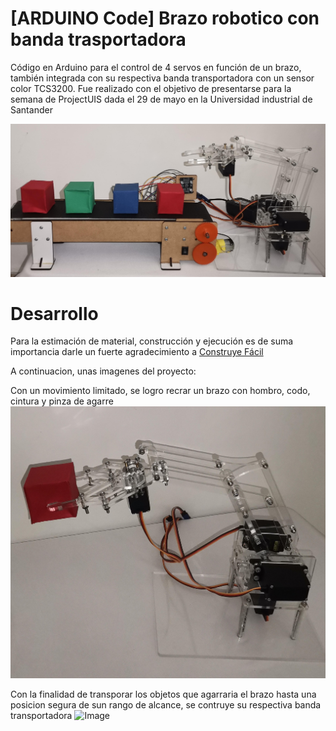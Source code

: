 # [ARDUINO Code] Brazo robotico con banda trasportadora
Código en Arduino para el control de 4 servos en función de un brazo, también integrada con su respectiva banda transportadora con un sensor color TCS3200. Fue realizado con el objetivo de presentarse para la semana de ProjectUIS dada el 29 de mayo en la Universidad industrial de Santander

![Image](https://github.com/Juancho-jebq/Brazo-robotico-con-banda-trasportadora-en-Arduino/blob/main/Images/1.jpg)

# Desarrollo
Para la estimación de material, construcción y ejecución es de suma importancia darle un fuerte agradecimiento a [Construye Fácil](https://youtube.com/@construyefacil?si=d0X6hGklhITC6WKE)

A continuacion, unas imagenes del proyecto:

Con un movimiento limitado, se logro recrar un brazo con hombro, codo, cintura y pinza de agarre
![Image](https://github.com/Juancho-jebq/Brazo-robotico-con-banda-trasportadora-en-Arduino/blob/be6a9dc47f9f292d49b24ca145a76044b0ed579b/Images/3.jpg)

Con la finalidad de transporar los objetos que agarraria el brazo hasta una posicion segura de sun rango de alcance, se contruye su respectiva banda transportadora
![Image](![https://github.com/Juancho-jebq/Brazo-robotico-con-banda-trasportadora-en-Arduino/blob/7ee7cbdfd962c6ebeb8633b067a652d5d6a096a7/Images/4.jpg)
